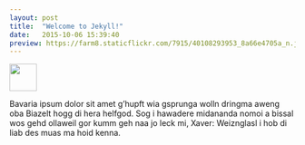 ```yaml
---
layout: post
title:  "Welcome to Jekyll!"
date:   2015-10-06 15:39:40
preview: https://farm8.staticflickr.com/7915/40108293953_8a66e4705a_n.jpg" width="300" height="auto" alt="IMG_5049.jpg"
---
```


<img src="urban-theme\assets\img\IMG4690.jpg" width="48">


Bavaria ipsum dolor sit amet g’hupft wia gsprunga wolln dringma aweng oba Biazelt hogg di hera helfgod. Sog i hawadere midananda nomoi a bissal wos gehd ollaweil gor kumm geh naa jo leck mi, Xaver: Weiznglasl i hob di liab des muas ma hoid kenna.
